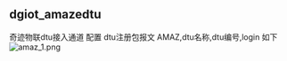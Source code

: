 ## dgiot_amazedtu


奇迹物联dtu接入通道 
配置 dtu注册包报文 AMAZ,dtu名称,dtu编号,login
如下
![amaz_1.png](http://dgiot-1253666439.cos.ap-shanghai-fsi.myqcloud.com/shuwa_tech/zh/product/amaziot/amaz_1.png)

